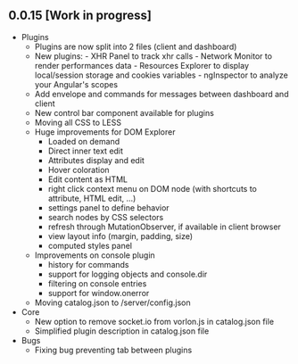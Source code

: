 ## 0.0.15 [Work in progress]

- Plugins
    - Plugins are now split into 2 files (client and dashboard)
	- New plugins: 
	        - XHR Panel to track xhr calls
	        - Network Monitor to render performances data
	        - Resources Explorer to display local/session storage and cookies variables
	        - ngInspector to analyze your Angular's scopes
	- Add envelope and commands for messages between dashboard and client
	- New control bar component available for plugins
	- Moving all CSS to LESS
	- Huge improvements for DOM Explorer
		- Loaded on demand
		- Direct inner text edit
		- Attributes display and edit
		- Hover coloration
		- Edit content as HTML
		- right click context menu on DOM node (with shortcuts to attribute, HTML edit, ...)
		- settings panel to define behavior
		- search nodes by CSS selectors
		- refresh through MutationObserver, if available in client browser
		- view layout info (margin, padding, size)
		- computed styles panel 
	- Improvements on console plugin
		- history for commands
		- support for logging objects and console.dir
		- filtering on console entries
		- support for window.onerror
	- Moving catalog.json to /server/config.json
- Core
	- New option to remove socket.io from vorlon.js in catalog.json file
	- Simplified plugin description in catalog.json file
- Bugs
	- Fixing bug preventing tab between plugins
